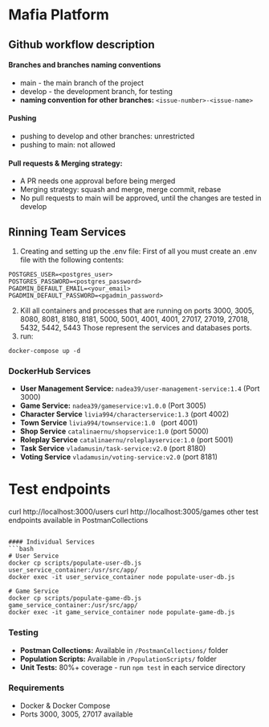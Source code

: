 # Mafia Platform
## Github workflow description

#### Branches and branches naming conventions

- main - the main branch of the project
- develop - the development branch, for testing
- **naming convention for other branches:** `<issue-number>-<issue-name>`

#### Pushing

- pushing to develop and other branches: unrestricted
- pushing to main: not allowed

#### Pull requests & Merging strategy:

- A PR needs one approval before being merged
- Merging strategy: squash and merge, merge commit, rebase
- No pull requests to main will be approved, until the changes are tested in develop

## Rinning Team Services
1. Creating and setting up the .env file:
First of all you must create an .env file with the following contents:
```
POSTGRES_USER=<postgres_user>
POSTGRES_PASSWORD=<postgres_password>
PGADMIN_DEFAULT_EMAIL=<your_email>
PGADMIN_DEFAULT_PASSWORD=<pgadmin_password>
```
2. Kill all containers and processes that are running on ports 3000, 3005, 8080, 8081, 8180, 8181, 5000, 5001, 4001, 4001, 27017, 27019, 27018, 5432, 5442, 5443
Those represent the services and databases ports.
3. run:
```
docker-compose up -d
```

### DockerHub Services
- **User Management Service:** `nadea39/user-management-service:1.4` (Port 3000)
- **Game Service:** `nadea39/gameservice:v1.0.0` (Port 3005)
- **Character Service** `livia994/characterservice:1.3` (port 4002)
- **Town Service** `livia994/townservice:1.0 ` (port 4001)
- **Shop Service** `catalinaernu/shopservice:1.0` (port 5000)
- **Roleplay Service** `catalinaernu/roleplayservice:1.0` (port 5001)
- **Task Service** `vladamusin/task-service:v2.0` (port 8180)
- **Voting Service** `vladamusin/voting-service:v2.0` (port 8181)


# Test endpoints
curl http://localhost:3000/users
curl http://localhost:3005/games
other test endpoints available in PostmanCollections
```

#### Individual Services
```bash
# User Service
docker cp scripts/populate-user-db.js user_service_container:/usr/src/app/
docker exec -it user_service_container node populate-user-db.js

# Game Service  
docker cp scripts/populate-game-db.js game_service_container:/usr/src/app/
docker exec -it game_service_container node populate-game-db.js
```

### Testing
- **Postman Collections:** Available in `/PostmanCollections/` folder
- **Population Scripts:** Available in `/PopulationScripts/` folder
- **Unit Tests:** 80%+ coverage - run `npm test` in each service directory

### Requirements
- Docker & Docker Compose
- Ports 3000, 3005, 27017 available
